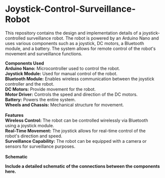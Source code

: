 # Joystick-Control-Surveillance-Robot

This repository contains the design and implementation details of a joystick-controlled surveillance robot. The robot is powered by an Arduino Nano and uses various components such as a joystick, DC motors, a Bluetooth module, and a battery. The system allows for remote control of the robot's movement and surveillance functions.
<br>

<b>Components Used</b>
<br>
<b>Arduino Nano:</b> Microcontroller used to control the robot.
<br>
<b>Joystick Module:</b> Used for manual control of the robot.
<br>
<b>Bluetooth Module:</b> Enables wireless communication between the joystick controller and the robot.
<br>
<b>DC Motors:</b> Provide movement for the robot.
<br>
<b>Motor Driver:</b> Controls the speed and direction of the DC motors.
<br>
<b>Battery:</b> Powers the entire system.
<br>
<b>Wheels and Chassis:</b> Mechanical structure for movement.
<br><br>
<b>Features</b>
<br>
<b>Wireless Control:</b> The robot can be controlled wirelessly via Bluetooth using a joystick module.
<br>
<b>Real-Time Movement:</b> The joystick allows for real-time control of the robot's direction and speed.
<br>
<b>Surveillance Capability:</b> The robot can be equipped with a camera or sensors for surveillance purposes.
<br><br>
<b>Schematic<b>

Include a detailed schematic of the connections between the components here.
